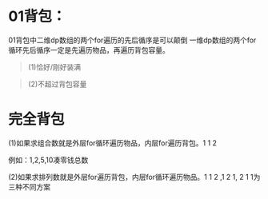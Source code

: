 # 01背包：
01背包中二维dp数组的两个for遍历的先后循序是可以颠倒
一维dp数组的两个for循环先后循序一定是先遍历物品，再遍历背包容量。

>(1)恰好/刚好装满

>(2)不超过背包容量

# 完全背包
(1)如果求组合数就是外层for循环遍历物品，内层for遍历背包。1 1 2

例如：1,2,5,10凑零钱总数

(2)如果求排列数就是外层for遍历背包，内层for循环遍历物品。1 1 2 ,1 2 1, 2 1 1为三种不同方案